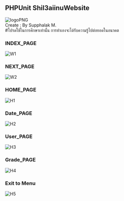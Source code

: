 ## PHPUnit Shil3aiinuWebsite
![logoPNG](https://user-images.githubusercontent.com/118444269/225361480-457597a6-e492-487c-abff-190d6bdc123b.jpg)<br>
Create : By Supphalak M.<br>
#โปรดใช้ในการศึกษาเท่านั้น การทำเองจะได้รับความรู้ไปต่อยอดในอนาคต

### INDEX_PAGE
![W1](https://user-images.githubusercontent.com/118444269/225357620-a68e3a0e-cacf-4c95-80ac-99df422f0377.png)

### NEXT_PAGE
![W2](https://user-images.githubusercontent.com/118444269/225359845-bb3b73fc-c2db-47ee-a5bb-ac01c0bd9115.png)

### HOME_PAGE
![H1](https://user-images.githubusercontent.com/118444269/225359913-45ca1137-ebb7-493e-aef8-fdac5de1071d.png)

### Date_PAGE
![H2](https://user-images.githubusercontent.com/118444269/225359928-998c0393-23e4-4033-86cf-7bf47e7a941b.png)

### User_PAGE
![H3](https://user-images.githubusercontent.com/118444269/225359936-d97af576-ae7c-428b-a03b-f070931ae3ab.png)

### Grade_PAGE
![H4](https://user-images.githubusercontent.com/118444269/225359942-41acc801-e680-4ad8-9906-2e2eb7bf591d.png)

### Exit to Menu
![H5](https://user-images.githubusercontent.com/118444269/225359949-973fb6b1-891f-401a-bae6-dd91a282cd7a.png)



